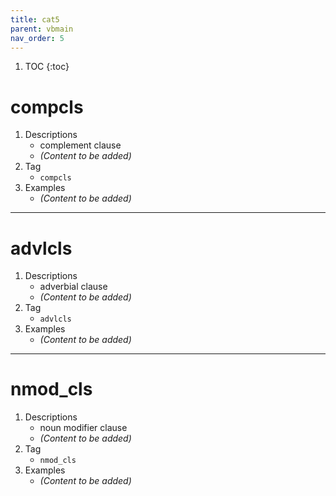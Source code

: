 ```yaml
---
title: cat5
parent: vbmain
nav_order: 5
---
```

1. TOC
{:toc}

# compcls

1. Descriptions
    - complement clause
    - *(Content to be added)*
2. Tag
    - `compcls`
3. Examples
    - *(Content to be added)*

---

# advlcls

1. Descriptions
    - adverbial clause
    - *(Content to be added)*
2. Tag
    - `advlcls`
3. Examples
    - *(Content to be added)*

---

# nmod_cls

1. Descriptions
    - noun modifier clause
    - *(Content to be added)*
2. Tag
    - `nmod_cls`
3. Examples
    - *(Content to be added)*

